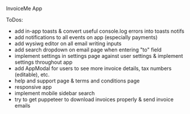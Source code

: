 InvoiceMe App


ToDos:
- add in-app toasts & convert useful console.log errors into toasts notifs
- add notifications to all events on app (especially payments)
- add wysiwg editor on all email writing inputs
- add search dropdown on email page when entering "to" field
- implement settings in settings page against user settings & implement settings throughout app
- add AppModal for users to see more invoice details, tax numbers (editable), etc.
- help and support page & terms and conditions page
- responsive app
- implement mobile sidebar search 
- try to get puppeteer to download invoices properly & send invoice emails